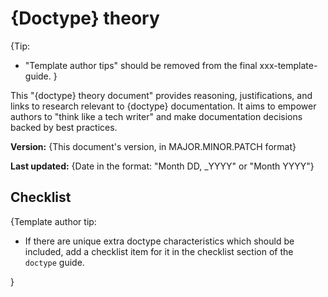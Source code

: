 # {Doctype} theory

{Tip:

* "Template author tips" should be removed from the final xxx-template-guide.
}

This "{doctype} theory document" provides reasoning, justifications, and links to research relevant to {doctype} documentation. It aims to empower authors to "think like a tech writer" and make documentation decisions backed by best practices.

**Version:** {This document's version, in MAJOR.MINOR.PATCH format}

**Last updated:** {Date in the format: "Month DD, _YYYY" or "Month YYYY"}

## Checklist

{Template author tip:

* If there are unique extra doctype characteristics which should be included, add a checklist item for it in the checklist section of the `doctype` guide.

}
